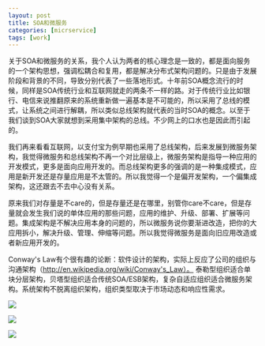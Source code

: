 ```yaml
---
layout: post
title: SOA和微服务
categories: [micrservice]
tags: [work]
---
```


关于SOA和微服务的关系，我个人认为两者的核心理念是一致的，都是面向服务的一个架构思想，强调松耦合和复用，都是解决分布式架构问题的。只是由于发展阶段和背景的不同，导致分别代表了一些落地形式。十年前SOA概念流行的时候，同样是SOA传统行业和互联网就走的两条不一样的路。对于传统行业比如银行、电信来说推翻原来的系统重新做一遍基本是不可能的，所以采用了总线的模式，让系统之间进行解耦，所以类似总线架构就代表的当时SOA的概念。以至于我们谈到SOA大家就想到采用集中架构的总线。不少网上的口水也是因此而引起的。

我们再来看看互联网，以支付宝为例早期也采用了总线架构，后来发展到微服务架构，我觉得微服务和总线架构不再一个对比层级上，微服务架构是指导一种应用的开发模式，更多是面向应用开发的。而总线架构更多的强调的是一种集成模式，应用是新开发还是存量应用是不太管的。所以我觉得一个是偏开发架构，一个偏集成架构，这还跟去不去中心没有关系。

原来我们对存量是不care的，但是存量还是在哪里，别管你care不care，但是存量就会发生我们说的单体应用的那些问题，应用的维护、升级、部署、扩展等问题。集成架构是不解决应用本身的问题的，所以微服务说你要渐进改造，把你的大应用拆小，解决升级、管理、伸缩等问题。所以我觉得微服务是面向旧应用改造或者新应用开发的。

Conway's Law有个很有趣的论断：软件设计的架构，实际上反应了公司的组织与沟通架构（http://en.wikipedia.org/wiki/Conway's_Law）。
泰勒型组织适合单块分层架构，贝塔型组织适合传统SOA/ESB架构，复杂自适应组织适合微服务架构。系统架构不脱离组织架构，组织类型取决于市场动态和响应性需求。

![](http://7fvil0.com1.z0.glb.clouddn.com/20160503mictay.jpg)

![](http://7fvil0.com1.z0.glb.clouddn.com/20160503micbeta.jpg)

![](http://7fvil0.com1.z0.glb.clouddn.com/20160503miccom.jpg)

     


